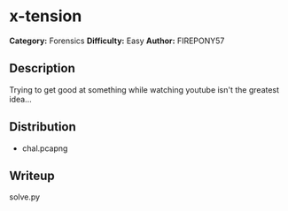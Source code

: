# x-tension
**Category:** Forensics
**Difficulty:** Easy
**Author:** FIREPONY57

## Description
Trying to get good at something while watching youtube isn't the greatest idea...

## Distribution
- chal.pcapng

## Writeup
solve.py
